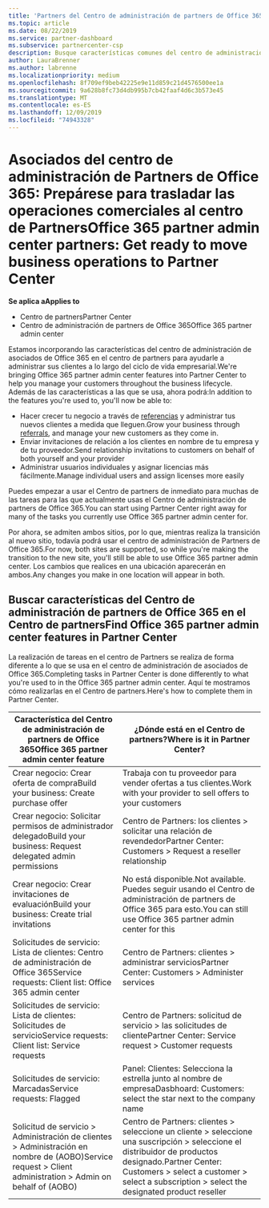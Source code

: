 ```yaml
---
title: 'Partners del Centro de administración de partners de Office 365: vuestras operaciones empresariales se van a trasladar al Centro de partners| Centro de partners'
ms.topic: article
ms.date: 08/22/2019
ms.service: partner-dashboard
ms.subservice: partnercenter-csp
description: Busque características comunes del centro de administración de asociados de Office 365, como la creación de solicitudes de servicio y de negocio, después de migrar al centro de Partners.
author: LauraBrenner
ms.author: labrenne
ms.localizationpriority: medium
ms.openlocfilehash: 8f709ef9beb42225e9e11d859c21d4576500ee1a
ms.sourcegitcommit: 9a628b8fc73d4db995b7cb42faaf4d6c3b573e45
ms.translationtype: MT
ms.contentlocale: es-ES
ms.lasthandoff: 12/09/2019
ms.locfileid: "74943328"
---
```

# <a name="office-365-partner-admin-center-partners-get-ready-to-move-business-operations-to-partner-center"></a><span data-ttu-id="036ba-103">Asociados del centro de administración de Partners de Office 365: Prepárese para trasladar las operaciones comerciales al centro de Partners</span><span class="sxs-lookup"><span data-stu-id="036ba-103">Office 365 partner admin center partners: Get ready to move business operations to Partner Center</span></span>

<span data-ttu-id="036ba-104">**Se aplica a**</span><span class="sxs-lookup"><span data-stu-id="036ba-104">**Applies to**</span></span> 

- <span data-ttu-id="036ba-105">Centro de partners</span><span class="sxs-lookup"><span data-stu-id="036ba-105">Partner Center</span></span>
- <span data-ttu-id="036ba-106">Centro de administración de partners de Office 365</span><span class="sxs-lookup"><span data-stu-id="036ba-106">Office 365 partner admin center</span></span>

<span data-ttu-id="036ba-107">Estamos incorporando las características del centro de administración de asociados de Office 365 en el centro de partners para ayudarle a administrar sus clientes a lo largo del ciclo de vida empresarial.</span><span class="sxs-lookup"><span data-stu-id="036ba-107">We're bringing Office 365 partner admin center features into Partner Center to help you manage your customers throughout the business lifecycle.</span></span> <span data-ttu-id="036ba-108">Además de las características a las que se usa, ahora podrá:</span><span class="sxs-lookup"><span data-stu-id="036ba-108">In addition to the features you're used to, you'll now be able to:</span></span> 

*  <span data-ttu-id="036ba-109">Hacer crecer tu negocio a través de [referencias](referrals.md) y administrar tus nuevos clientes a medida que lleguen.</span><span class="sxs-lookup"><span data-stu-id="036ba-109">Grow your business through [referrals](referrals.md), and manage your new customers as they come in.</span></span>
*  <span data-ttu-id="036ba-110">Enviar invitaciones de relación a los clientes en nombre de tu empresa y de tu proveedor.</span><span class="sxs-lookup"><span data-stu-id="036ba-110">Send relationship invitations to customers on behalf of both yourself and your provider</span></span>
*  <span data-ttu-id="036ba-111">Administrar usuarios individuales y asignar licencias más fácilmente.</span><span class="sxs-lookup"><span data-stu-id="036ba-111">Manage individual users and assign licenses more easily</span></span>

<span data-ttu-id="036ba-112">Puedes empezar a usar el Centro de partners de inmediato para muchas de las tareas para las que actualmente usas el Centro de administración de partners de Office 365.</span><span class="sxs-lookup"><span data-stu-id="036ba-112">You can start using Partner Center right away for many of the tasks you currently use Office 365 partner admin center for.</span></span> 

<span data-ttu-id="036ba-113">Por ahora, se admiten ambos sitios, por lo que, mientras realiza la transición al nuevo sitio, todavía podrá usar el centro de administración de Partners de Office 365.</span><span class="sxs-lookup"><span data-stu-id="036ba-113">For now, both sites are supported, so while you're making the transition to the new site, you'll still be able to use Office 365 partner admin center.</span></span> <span data-ttu-id="036ba-114">Los cambios que realices en una ubicación aparecerán en ambos.</span><span class="sxs-lookup"><span data-stu-id="036ba-114">Any changes you make in one location will appear in both.</span></span>

## <a name="find-office-365-partner-admin-center-features-in-partner-center"></a><span data-ttu-id="036ba-115">Buscar características del Centro de administración de partners de Office 365 en el Centro de partners</span><span class="sxs-lookup"><span data-stu-id="036ba-115">Find Office 365 partner admin center features in Partner Center</span></span>

<span data-ttu-id="036ba-116">La realización de tareas en el centro de Partners se realiza de forma diferente a lo que se usa en el centro de administración de asociados de Office 365.</span><span class="sxs-lookup"><span data-stu-id="036ba-116">Completing tasks in Partner Center is done differently to what you're used to in the Office 365 partner admin center.</span></span> <span data-ttu-id="036ba-117">Aquí te mostramos cómo realizarlas en el Centro de partners.</span><span class="sxs-lookup"><span data-stu-id="036ba-117">Here's how to complete them in Partner Center.</span></span>

| <span data-ttu-id="036ba-118">Característica del Centro de administración de partners de Office 365</span><span class="sxs-lookup"><span data-stu-id="036ba-118">Office 365 partner admin center feature</span></span>                       | <span data-ttu-id="036ba-119">¿Dónde está en el Centro de partners?</span><span class="sxs-lookup"><span data-stu-id="036ba-119">Where is it in Partner Center?</span></span> | 
|   -----------------------------------------------  | -------------- |
| <span data-ttu-id="036ba-120">Crear negocio: Crear oferta de compra</span><span class="sxs-lookup"><span data-stu-id="036ba-120">Build your business: Create purchase offer</span></span> | <span data-ttu-id="036ba-121">Trabaja con tu proveedor para vender ofertas a tus clientes.</span><span class="sxs-lookup"><span data-stu-id="036ba-121">Work with your provider to sell offers to your customers</span></span> |
| <span data-ttu-id="036ba-122">Crear negocio: Solicitar permisos de administrador delegado</span><span class="sxs-lookup"><span data-stu-id="036ba-122">Build your business: Request delegated admin permissions</span></span> | <span data-ttu-id="036ba-123">Centro de Partners: los clientes > solicitar una relación de revendedor</span><span class="sxs-lookup"><span data-stu-id="036ba-123">Partner Center: Customers > Request a reseller relationship</span></span> |
| <span data-ttu-id="036ba-124">Crear negocio: Crear invitaciones de evaluación</span><span class="sxs-lookup"><span data-stu-id="036ba-124">Build your business: Create trial invitations</span></span> | <span data-ttu-id="036ba-125">No está disponible.</span><span class="sxs-lookup"><span data-stu-id="036ba-125">Not available.</span></span> <span data-ttu-id="036ba-126">Puedes seguir usando el Centro de administración de partners de Office 365 para esto.</span><span class="sxs-lookup"><span data-stu-id="036ba-126">You can still use Office 365 partner admin center for this</span></span> |
| <span data-ttu-id="036ba-127">Solicitudes de servicio: Lista de clientes: Centro de administración de Office 365</span><span class="sxs-lookup"><span data-stu-id="036ba-127">Service requests: Client list: Office 365 admin center</span></span> | <span data-ttu-id="036ba-128">Centro de Partners: clientes > administrar servicios</span><span class="sxs-lookup"><span data-stu-id="036ba-128">Partner Center: Customers > Administer services</span></span> |
| <span data-ttu-id="036ba-129">Solicitudes de servicio: Lista de clientes: Solicitudes de servicio</span><span class="sxs-lookup"><span data-stu-id="036ba-129">Service requests: Client list: Service requests</span></span> | <span data-ttu-id="036ba-130">Centro de Partners: solicitud de servicio > las solicitudes de cliente</span><span class="sxs-lookup"><span data-stu-id="036ba-130">Partner Center: Service request > Customer requests</span></span> |
| <span data-ttu-id="036ba-131">Solicitudes de servicio: Marcadas</span><span class="sxs-lookup"><span data-stu-id="036ba-131">Service requests: Flagged</span></span> | <span data-ttu-id="036ba-132">Panel: Clientes: Selecciona la estrella junto al nombre de empresa</span><span class="sxs-lookup"><span data-stu-id="036ba-132">Dasbhoard: Customers: select the star next to the company name</span></span> |
| <span data-ttu-id="036ba-133">Solicitud de servicio > Administración de clientes > Administración en nombre de (AOBO)</span><span class="sxs-lookup"><span data-stu-id="036ba-133">Service request > Client administration > Admin on behalf of (AOBO)</span></span> | <span data-ttu-id="036ba-134">Centro de Partners: clientes > seleccione un cliente > seleccione una suscripción > seleccione el distribuidor de productos designado.</span><span class="sxs-lookup"><span data-stu-id="036ba-134">Partner Center: Customers > select a customer > select a subscription > select the designated product reseller</span></span> |

